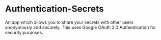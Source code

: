 # Authentication-Secrets
An app which allows you to share your secrets with other users
              anonymously and securely. This uses Google OAuth 2.0
              Authentication for security purposes.
